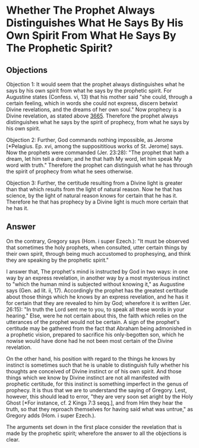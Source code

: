 # Whether The Prophet Always Distinguishes What He Says By His Own Spirit From What He Says By The Prophetic Spirit?

## Objections

Objection 1: It would seem that the prophet always distinguishes what he says by his own spirit from what he says by the prophetic spirit. For Augustine states (Confess. vi, 13) that his mother said "she could, through a certain feeling, which in words she could not express, discern betwixt Divine revelations, and the dreams of her own soul." Now prophecy is a Divine revelation, as stated above [3665](A[3]). Therefore the prophet always distinguishes what he says by the spirit of prophecy, from what he says by his own spirit.

Objection 2: Further, God commands nothing impossible, as Jerome [*Pelagius. Ep. xvi, among the supposititious works of St. Jerome] says. Now the prophets were commanded (Jer. 23:28): "The prophet that hath a dream, let him tell a dream; and he that hath My word, let him speak My word with truth." Therefore the prophet can distinguish what he has through the spirit of prophecy from what he sees otherwise.

Objection 3: Further, the certitude resulting from a Divine light is greater than that which results from the light of natural reason. Now he that has science, by the light of natural reason knows for certain that he has it. Therefore he that has prophecy by a Divine light is much more certain that he has it.

## Answer

On the contrary, Gregory says (Hom. i super Ezech.): "It must be observed that sometimes the holy prophets, when consulted, utter certain things by their own spirit, through being much accustomed to prophesying, and think they are speaking by the prophetic spirit."

I answer that, The prophet's mind is instructed by God in two ways: in one way by an express revelation, in another way by a most mysterious instinct to "which the human mind is subjected without knowing it," as Augustine says (Gen. ad lit. ii, 17). Accordingly the prophet has the greatest certitude about those things which he knows by an express revelation, and he has it for certain that they are revealed to him by God; wherefore it is written (Jer. 26:15): "In truth the Lord sent me to you, to speak all these words in your hearing." Else, were he not certain about this, the faith which relies on the utterances of the prophet would not be certain. A sign of the prophet's certitude may be gathered from the fact that Abraham being admonished in a prophetic vision, prepared to sacrifice his only-begotten son, which he nowise would have done had he not been most certain of the Divine revelation.

On the other hand, his position with regard to the things he knows by instinct is sometimes such that he is unable to distinguish fully whether his thoughts are conceived of Divine instinct or of his own spirit. And those things which we know by Divine instinct are not all manifested with prophetic certitude, for this instinct is something imperfect in the genus of prophecy. It is thus that we are to understand the saying of Gregory. Lest, however, this should lead to error, "they are very soon set aright by the Holy Ghost [*For instance, cf. 2 Kings 7:3 seqq.], and from Him they hear the truth, so that they reproach themselves for having said what was untrue," as Gregory adds (Hom. i super Ezech.).

The arguments set down in the first place consider the revelation that is made by the prophetic spirit; wherefore the answer to all the objections is clear.
